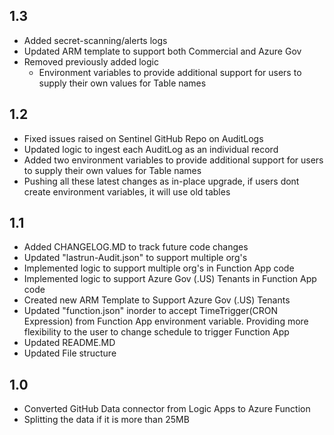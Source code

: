 ## 1.3
- Added secret-scanning/alerts logs
- Updated ARM template to support both Commercial and Azure Gov
- Removed previously added logic
	- Environment variables to provide additional support for users to supply their own values for Table names



## 1.2
- Fixed issues raised on Sentinel GitHub Repo on AuditLogs
- Updated logic to ingest each AuditLog as an individual record
- Added two environment variables to provide additional support for users to supply their own values for Table names
- Pushing all these latest changes as in-place upgrade, if users dont create environment variables, it will use old tables

## 1.1
- Added CHANGELOG.MD to track future code changes
- Updated "lastrun-Audit.json" to support multiple org's
- Implemented logic to support multiple org's in Function App code
- Implemented logic to support Azure Gov (.US) Tenants in Function App code
- Created new ARM Template to Support Azure Gov (.US) Tenants
- Updated "function.json" inorder to accept TimeTrigger(CRON Expression) from Function App environment variable. Providing more flexibility to the user to change schedule to trigger Function App
- Updated README.MD
- Updated File structure

## 1.0
- Converted GitHub Data connector from Logic Apps to Azure Function
- Splitting the data if it is more than 25MB
